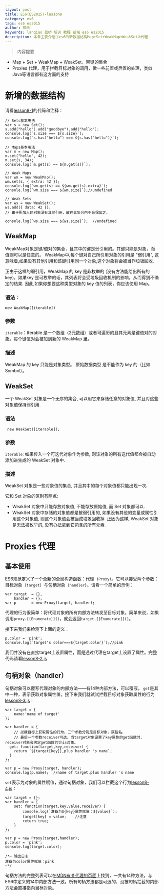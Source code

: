 ```yaml
---
layout: post
title: ES6(ES2015)-lesson8
category: es6
tags: es6 es2015
author: 郑未
keywords: lanqiao 蓝桥 培训 教程 前端 es6 es2015
description: 本章主要介绍①es6的新数据结构Map+Set+WeakMap+WeakSet②代理
---
```

>内容提要

- Map + Set + WeakMap + WeakSet，带键的集合
- Proxies 代理，用于拦截目标对象的调用，做一些前置或后置的处理，类似Java等语言都有这方面的支持

# 新增的数据结构

请看[lesson8-1](https://coding.net/u/lanqiao/p/frontAdvance/git/blob/master/es6/lesson8-1.js)的代码和注释：

    // Sets基本用法
    var s = new Set();
    s.add("hello").add("goodbye").add("hello");
    console.log(`s.size === ${s.size}`);
    console.log(`s.has("hello") === ${s.has("hello")}`);

    // Maps基本用法
    var m = new Map();
    m.set("hello", 42);
    m.set(s, 34);
    console.log(`m.get(s) == ${m.get(s)}`);

    // Weak Maps
    var wm = new WeakMap();
    wm.set(s, { extra: 42 });
    console.log(`wm.get(s) == ${wm.get(s).extra}`);
    console.log(`wm.size === ${wm.size}`);//undefined

    // Weak Sets
    var ws = new WeakSet();
    ws.add({ data: 42 });
    // 由于所加入的对象没有其他引用，故在此集合内不会保留之。

    console.log(`ws.size === ${ws.size}`);  //undefined

## WeakMap

WeakMap对象是键/值对的集合，且其中的键是弱引用的。其键只能是对象，而值则可以是任意的。
WeakMap中,每个键对自己所引用对象的引用是 "弱引用", 这意味着,如果没有其他引用和该键引用同一个对象,这个对象将会被当作垃圾回收.

正由于这样的弱引用，WeakMap 的 key 是非枚举的 (没有方法能给出所有的 key)。如果key 是可枚举的话，其列表将会受垃圾回收机制的影响，从而得到不确定的结果. 因此,如果你想要这种类型对象的 key 值的列表，你应该使用 Map。

### 语法：

    new WeakMap([iterable])

### 参数

`iterable`：Iterable 是一个数组（2元数组）或者可遍历的且其元素是键值对的对象。每个键值对会被加到新的 WeakMap 里。

### 描述

WeakMap 的 key 只能是对象类型。 原始数据类型 是不能作为 key 的（比如 Symbol）。

## WeakSet

一个 WeakSet 对象是一个无序的集合, 可以用它来存储任意的对象值, 并且对这些对象值保持弱引用.

### 语法

     new WeakSet([iterable]);

### 参数

`iterable`:
如果传入一个可迭代对象作为参数, 则该对象的所有迭代值都会被自动添加进生成的 WeakSet 对象中.

### 描述

WeakSet 对象是一些对象值的集合, 并且其中的每个对象值都只能出现一次.

它和 Set 对象的区别有两点:

- WeakSet 对象中只能存放对象值, 不能存放原始值, 而 Set 对象都可以.
- WeakSet 对象中存储的对象值都是被弱引用的, 如果没有其他的变量或属性引用这个对象值, 则这个对象值会被当成垃圾回收掉. 正因为这样, WeakSet 对象是无法被枚举的, 没有办法拿到它包含的所有元素.

# Proxies 代理

## 基本使用

ES6规范定义了一个全新的全局构造函数：代理（`Proxy`）。它可以接受两个参数：目标对象（`target`）与句柄对象（`handler`）。请看一个简单的示例：

    var target  = {}, 
        handler = {};
    var p       = new Proxy(target, handler);

代理的行为很简单：将代理对象的所有内部方法转发至目标对象。简单来说，如果调用`proxy.[[Enumerate]]()`，就会返回`target.[[Enumerate]]()`。

接下来我们来检测下上面的定义：

    p.color = 'pink';
    console.log(`target's color===${target.color}`);//pink

我们并没有在直接target上设置属性，而是通过代理在target上设置了属性。完整代码请看[lesson8-2.js](https://coding.net/u/lanqiao/p/frontAdvance/git/blob/master/es6/lesson8-2.js)

## 句柄对象（handler）

句柄对象可以覆写代理对象的内部方法——有14种内部方法，可以覆写。
`get`是其中一种，表示获取对象属性值，接下来我们就试试拦截目标对象获取属性的行为[lesson8-3.js](https://coding.net/u/lanqiao/p/frontAdvance/git/blob/master/es6/lesson8-3.js)：

    var target = {
        name:'name of target'
    };

    var handler = {
        // 拦截目标上获取属性的行为，三个参数分别是目标对象，属性名，
        // 最后一个参数receiver可选，当target对象设置了key属性的get函数时，receiver对象会绑定get函数的this对象。
      get: function(target,key,receiver) {
        return `${target[key]},plus handler 's name`;
      }
    };

    var p = new Proxy(target, handler);
    console.log(p.name);  //name of target,plus handler 's name

`set`表示为对象的属性赋值，通过句柄对象，我们可以拦截这个行为[lesson8-4.js](https://coding.net/u/lanqiao/p/frontAdvance/git/blob/master/es6/lesson8-4.js)：

    var target = {};
    var handler = {
        set: function(target,key,value,receiver) {
            console.log(`准备为${key}属性赋值：${value}`);
            target[key] = value;    //注意
            return true;
        }
    };

    var p = new Proxy(target,handler);
    p.color = 'pink';
    console.log(target.color);

    /*~ 输出日志
    准备为color属性赋值：pink
    ~*/

句柄方法的完整列表可以在[MDN有关代理的页面](https://developer.mozilla.org/zh-CN/docs/Web/JavaScript/Reference/Global_Objects/Proxy#Methods_of_the_handler_object)上找到，一共有14种方法，与ES6中定义的14中内部方法一致。所有句柄方法都是可选的，没被句柄拦截的内部方法会直接指向目标对象。